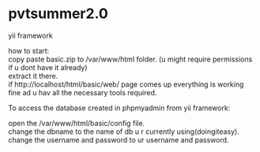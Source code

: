 # pvtsummer2.0
yii framework


how to start:   
copy paste basic.zip to /var/www/html folder. (u might require permissions if u dont have it already)  
extract it there.   
if http://localhost/html/basic/web/ page comes up everything is working fine ad u hav all the necessary tools required.    


To access the database created in phpmyadmin from yii framework:

open the /var/www/html/basic/config file.   
change the dbname to the name of db u r currently using(doingiteasy).   
change the username and password to ur username and password.

